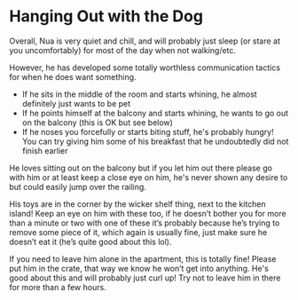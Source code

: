 # Hanging Out with the Dog

Overall, Nua is very quiet and chill, and will probably just sleep (or stare at you uncomfortably) for most of the day when not walking/etc.

However, he has developed some totally worthless communication tactics for when he does want something.

* If he sits in the middle of the room and starts whining, he almost definitely just wants to be pet
* If he points himself at the balcony and starts whining, he wants to go out on the balcony (this is OK but see below)
* If he noses you forcefully or starts biting stuff, he's probably hungry! You can try giving him some of his breakfast that he undoubtedly did not finish earlier

He loves sitting out on the balcony but if you let him out there please go with him or at least keep a close eye on him, he's never shown any desire to but could easily jump over the railing.

His toys are in the corner by the wicker shelf thing, next to the kitchen island! Keep an eye on him with these too, if he doesn’t bother you for more than a minute or two with one of these it’s probably because he’s trying to remove some piece of it, which again is usually fine, just make sure he doesn’t eat it (he’s quite good about this lol).

If you need to leave him alone in the apartment, this is totally fine! Please put him in the crate, that way we know he won’t get into anything. He's good about this and will probably just curl up! Try not to leave him in there for more than a few hours.

